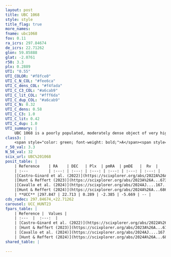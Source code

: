 ```yaml
---
layout: post
title: UBC 1068
style: style
title_flag: true
more_names: 
fname: ubc1068
fov: 0.11
ra_icrs: 297.84674
de_icrs: 22.71262
glon: 59.85888
glat: -2.0761
r50: 3.3
plx: 0.2889
UTI: "0.55"
UTI_COLOR: "#f8fce0"
UTI_C_N_COL: "#fee6ca"
UTI_C_dens_COL: "#f4fada"
UTI_C_C3_COL: "#a6cab9"
UTI_C_lit_COL: "#fff6da"
UTI_C_dup_COL: "#a6cab9"
UTI_C_N: 0.32
UTI_C_dens: 0.58
UTI_C_C3: 1.0
UTI_C_lit: 0.42
UTI_C_dup: 1.0
UTI_summary: |
    UBC 1068 is a poorly populated, moderately dense object of very high C3 quality. It was recently reported in the literature.
class3: |
    <span style="color: green; font-weight: bold;">A</span><span style="color: green; font-weight: bold;">A</span>
r_50_val: 3.3
N_50_val: 32
scix_url: UBC%201068
posit_table: |
    | Reference    | RA    | DEC   | Plx  | pmRA  | pmDE   |  Rv  |
    | :---         | :---: | :---: | :---: | :---: | :---: | :---: |
    |[Castro-Ginard et al. (2022)](https://scixplorer.org/abs/2022A%26A...661A.118C) | 297.83 | 22.7 | 0.29 | -2.37 | -5.66 | -- |
    |[Hunt & Reffert (2023)](https://scixplorer.org/abs/2023A%26A...673A.114H) | 297.842 | 22.729 | 0.279 | -2.385 | -5.671 | -17.114 |
    |[Cavallo et al. (2024)](https://scixplorer.org/abs/2024AJ....167...12C) | 297.847 | 22.697 | 0.284 | -- | -- | -- |
    |[Hunt & Reffert (2024)](https://scixplorer.org/abs/2024A%26A...686A..42H) | 297.842 | 22.729 | 0.279 | -2.385 | -5.671 | -17.114 |
    | **UCC** |297.847 | 22.713 | 0.289 | -2.385 | -5.669 | -- | 
cds_radec: 297.84674,+22.71262
carousel: UCC_HUNT23
fpars_table: |
    | Reference |  Values |
    | :---  |  :---:  |
    | [Castro-Ginard et al. (2022)](https://scixplorer.org/abs/2022A%26A...661A.118C) | `AV=2.182, Dist=3484, logAge=7.797` |
    | [Hunt & Reffert (2023)](https://scixplorer.org/abs/2023A%26A...673A.114H) | `AV50=2.625, diffAV50=1.362, MOD50=12.476, logAge50=7.846` |
    | [Cavallo et al. (2024)](https://scixplorer.org/abs/2024AJ....167...12C) | `AV50=2.46, dMod50=12.98, logAge50=7.96, [Fe/H]50=0.85` |
    | [Hunt & Reffert (2024)](https://scixplorer.org/abs/2024A%26A...686A..42H) | `MassJ=434.213` |
shared_table: |
    
---
```

